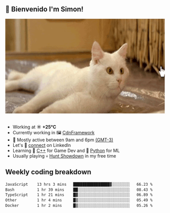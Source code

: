 <h2>👋 <b>Bienvenido I'm Simon!&nbsp;</b></h2>

<section>
  <img src="./static/banner.gif" height=300 width=1000>
</section>

<br>

<ul>
  <li>
		<!--START_SECTION:weather-->
		Working at <b>☀️   +25°C</b>
		<!--END_SECTION:weather-->
  </li>
  <li>
    Currently working in 🖼️&nbsp;<a href=https://github.com/snapverse/cdn-framework target=_blank>CdnFramework</a>
  </li>
  <li>
    🚩 Mostly active between 9am and 6pm <a href=https://onlinealarmkur.com/world/es target=_blank>(GMT-3)</a>
  </li>
  <li>
    Let's 🔗&nbsp;<a href=https://www.linkedin.com/in/itsimmons target=_blank>connect</a> on LinkedIn
  </li>
  <li>
    Learning 👴&nbsp;<a href=https://images3.memedroid.com/images/UPLOADED755/65f2bce6734f6.webp target=_blank>C++</a> for Game Dev and 🐍&nbsp;<a href=https://qph.cf2.quoracdn.net/main-qimg-4472b6229cb75bf66ab531f3ebd4f975-lq target=_blank>Python</a> for ML
  </li>
  <li>
    Usually playing 💀&nbsp;<a href=https://www.huntshowdown.com target=_blank>Hunt Showdown</a> in my free time
  </li>
</ul>

<h2><b>Weekly coding breakdown </b></h2>

<!--START_SECTION:waka-->

```txt
JavaScript    13 hrs 3 mins   ████████████████▓░░░░░░░░   66.23 %
Bash          1 hr 39 mins    ██░░░░░░░░░░░░░░░░░░░░░░░   08.43 %
TypeScript    1 hr 21 mins    █▓░░░░░░░░░░░░░░░░░░░░░░░   06.89 %
Other         1 hr 4 mins     █▒░░░░░░░░░░░░░░░░░░░░░░░   05.49 %
Docker        1 hr 2 mins     █▒░░░░░░░░░░░░░░░░░░░░░░░   05.26 %
```

<!--END_SECTION:waka-->
